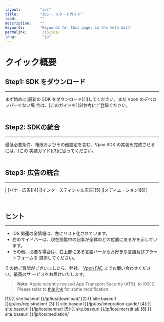 ```yaml
---
layout:         "ios"
title:          "iOS - スタートガイド"
lead:           ""
description:    ""
keywords:       "Keywords for this page, in the meta data"
permalink:       /jp/ios/
lang:            "jp"
---
```

# クイック概要

## Step1: SDK をダウンロード
---
まず始めに[最新の SDK をダウンロード][1]してください。まだ Vpon のデベロッパーでない場 合は、[このガイドを][2]参考にご登録ください。 <br><br>

## Step2: SDKの統合
---
最低必要条件、権限およびその他設定を含む、Vpon SDK の実装を完成させるには、[この 実装ガイド][3]に従ってください。<br><br>

## Step3: 広告の統合
---

| [バナー広告][4]  |[インタースティシャル広告][5] |[メディエーション][6]|

<br>

## ヒント
---
* iOS 関連の全情報は、左にリスト化されています。
* 右のサイドバーは、現在閲覧中の記事が全体のどの位置にあるかを示しています。
* その他、必要な場合は、右上部にある言語バーからお好きな言語及びプラットフォームを 選択してください。

その他ご質問がございましたら、弊社、 [Vpon FAE](mailto:fae@vpon.com) までお問い合わせください。最高のサ ービスをお届けいたします。

> **Note**: Apple recently revised App Transport Security (ATS), to iOS10. Please refer to [this link](latest-news/ios10ats/) for some modification.




[1]:{{ site.baseurl }}/jp/ios/download/
[2]:{{ site.baseurl }}/jp/ios/registration/
[3]:{{ site.baseurl }}/jp/ios/integration-guide/
[4]:{{ site.baseurl }}/jp/ios/banner/
[5]:{{ site.baseurl }}/jp/ios/interstitial/
[6]:{{ site.baseurl }}/jp/ios/mediation/
